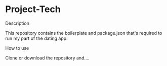# Project-Tech

Description

This repository contains the boilerplate and package.json that's required to run my part of the dating app.

How to use

Clone or download the repository and....
